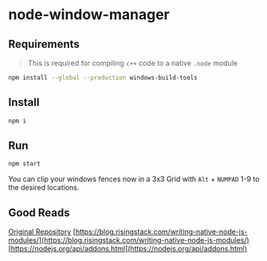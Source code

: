 # node-window-manager

## Requirements

> This is required for compiling `c++` code to a native `.node` module

```sh
npm install --global --production windows-build-tools
```

## Install

```sh
npm i
```

## Run

```sh
npm start
```

You can clip your windows fences now in a 3x3 Grid with `Alt` + `NUMPAD` 1-9 to the desired locations.

## Good Reads

[Original Repository](https://github.com/sentialx/node-window-manager)
[https://blog.risingstack.com/writing-native-node-js-modules/](https://blog.risingstack.com/writing-native-node-js-modules/)
[https://nodejs.org/api/addons.html](https://nodejs.org/api/addons.html)